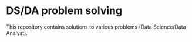 # DS/DA problem solving
This repository contains solutions to various problems (Data Science/Data Analyst).
